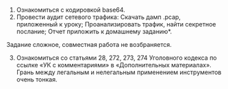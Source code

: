 1. Ознакомиться с кодировкой base64.
2. Провести аудит сетевого трафика:
Скачать дамп .pcap, приложенный к уроку;
Проанализировать трафик, найти секретное послание;
Отчет приложить к домашнему заданию*.

Задание сложное, совместная работа не возбраняется.

3. Ознакомиться со статьями 28, 272, 273, 274 Уголовного кодекса по ссылке «УК с комментариями» в «Дополнительных материалах». 
Грань между легальным и нелегальным применением инструментов очень тонкая.